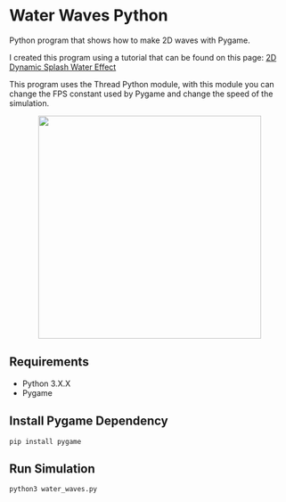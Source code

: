 # Water Waves Python
Python program that shows how to make 2D waves with Pygame.
    
I created this program using a tutorial that can be found on this page:
[2D Dynamic Splash Water Effect](https://gamedevelopment.tutsplus.com/tutorials/make-a-splash-with-dynamic-2d-water-effects--gamedev-236)

This program uses the Thread Python module, with this module you can change the FPS constant used by Pygame and change the speed of the simulation.

<p align="center">
  <img width="400" height="auto" src="https://github.com/JimPavan/Water-Waves-Python/blob/master/screenshots/simulation.gif">
</p>

## Requirements
- Python 3.X.X
- Pygame

## Install Pygame Dependency
```
pip install pygame
```

## Run Simulation
```
python3 water_waves.py
```

